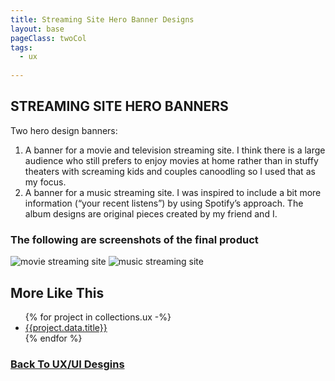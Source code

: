 ```yaml
---
title: Streaming Site Hero Banner Designs
layout: base
pageClass: twoCol
tags:
  - ux
  
---
```

<section class="project-description">
<h1>
STREAMING SITE HERO BANNERS
</h1>
<p>
Two hero design banners:
</p>
<ol>
<li>A banner for a movie and television streaming site. I think there is a large audience who still prefers to enjoy movies at home rather than in stuffy theaters with screaming kids and couples canoodling so I used that as my focus.
</li>
<li> A banner for a music streaming site. I was inspired to include a bit more information (“your recent listens”) by using Spotify’s approach. The album designs are original pieces created by my friend and I.
</li>
</ol>
</section>
<section class="project-img">
<h3>The following are screenshots of the final product</h3>
<img src="/images/movie streaming site figma proto.png" alt="movie streaming site">
<img src="/images/music site hero banner figma prototype.png" alt="music streaming site">
</section>
<section class="related-projects">
  <h2>More Like This</h2>
<ul>
{% for project in collections.ux -%}
<li><a href="{{project.url}}">{{project.data.title}}</a></li>
{% endfor %}
</ul>
</section>
<div class="back-button">
  <h3><a href="/ux-ui">Back To UX/UI Desgins</a></h3>
</div>